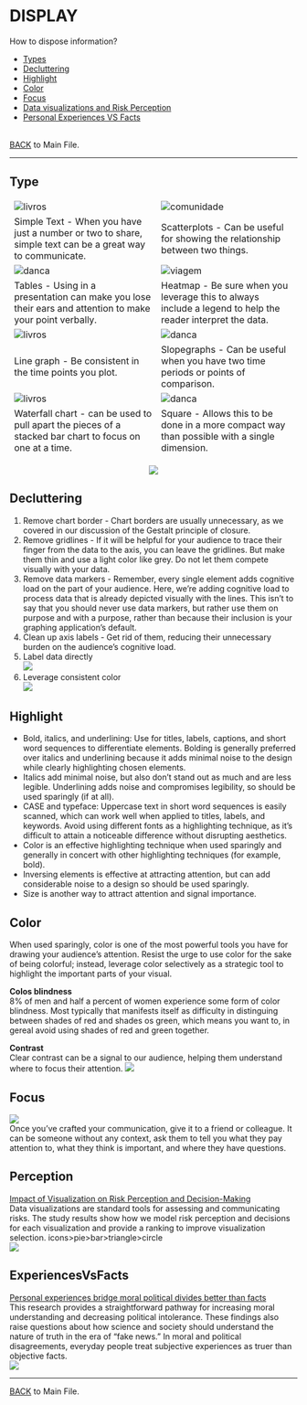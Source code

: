 
# DISPLAY

How to dispose information?

- [Types](#type)<br>
- [Decluttering](#decluttering)<br>
- [Highlight](#highlight)<br>
- [Color](#color)<br>
- [Focus](#focus)<br>
- [Data visualizations and Risk Perception](#perception)<br>
- [Personal Experiences VS Facts](#experiencesvsfacts)<br><br>

[BACK](https://github.com/gabriellearruda/storytelling-with-data/blob/main/README.md) to Main File.

---
## Type

<table style="border-color: transparent;">
 <tbody style="border-color: transparent;">
  <tr style="border-color: transparent;">
   <td style="border-color: transparent;"><img align="left" alt="livros" src="images/simpletext.png" />
   <td style="border-color: transparent;"><img align="left" href="" alt="comunidade" src="images/scatter.png" />
  </tr>
  <tr style="border-color: transparent;">
   <td style="border-color: transparent;">Simple Text - When you have just a number or two to share, simple text can be a great way to communicate.
   <td style="border-color: transparent;">Scatterplots - Can be useful for showing the relationship between two
things.
  </tr>
  
  <tr style="border-color: transparent;">
   <td style="border-color: transparent;"><img align="left" href="" alt="danca" src="images/table.png" />
   <td style="border-color: transparent;"><img align="left" href="" alt="viagem" src="images/heatmap.png" />
  </tr>
  <tr style="border-color: transparent;">
   <td style="border-color: transparent;">Tables - Using in a presentation can make you lose their ears and attention to make your point verbally.
   <td style="border-color: transparent;">Heatmap - Be sure when you leverage this to always include a legend to help the reader interpret the data.
  </tr>
  
  <tr style="border-color: transparent;">
   <td style="border-color: transparent;"><img align="left" alt="livros" src="images/line.png" />
   <td style="border-color: transparent;"><img align="left" href="" alt="danca" src="images/slope.png" />
  </tr>
  <tr style="border-color: transparent;">
   <td style="border-color: transparent;">Line graph - Be consistent in the time points you plot.
   <td style="border-color: transparent;">Slopegraphs - Can be useful when you have two time periods or
points of comparison.
  </tr>
  
  <tr style="border-color: transparent;">
   <td style="border-color: transparent;"><img align="left" alt="livros" src="images/watterfall.png" />
   <td style="border-color: transparent;"><img align="left" href="" alt="danca" src="images/square.png" />
  </tr>
  <tr style="border-color: transparent;">
   <td style="border-color: transparent;">Waterfall chart - can be used to pull apart the pieces of a stacked
bar chart to focus on one at a time.
   <td style="border-color: transparent;">Square - Allows this to be done in a more compact way than
possible with a single dimension.
  </tr>
 </tbody>
</table>
<p align="center">
 <img  align="center" src="images/bar.png"><br>
</p>

## Decluttering
1. Remove chart border - Chart borders are usually unnecessary, as we covered in our discussion of the Gestalt principle of closure.<br>
2. Remove gridlines - If it will be helpful for your audience to trace their finger from the data to the axis, you can leave the gridlines. But make them thin and use a light color like grey. Do not let them compete visually with your data.<br>
3. Remove data markers - Remember, every single element adds cognitive load on the part of your audience. Here, we’re adding cognitive load to process data that is already depicted visually with the lines. This isn’t to say that you should never use data markers, but rather use them on purpose and with a purpose, rather than because their inclusion is your graphing application’s default.<br>
4. Clean up axis labels - Get rid of them, reducing their unnecessary burden on the audience’s cognitive load.<br>
5. Label data directly<br>
<img src="images/namelabel.png"><br>
6. Leverage consistent color <br>
<img src="images/graphcolor.png"><br>

## Highlight
-  Bold, italics, and underlining: Use for titles, labels, captions, and short word sequences to differentiate elements. Bolding is generally preferred over italics and underlining because it adds minimal noise to the design while clearly highlighting chosen elements.<br>
-  Italics add minimal noise, but also don’t stand out as much and are less legible. Underlining adds noise and compromises legibility, so should be used sparingly (if at all).<br>
-  CASE and typeface: Uppercase text in short word sequences is easily scanned, which can work well when applied to titles, labels, and keywords. Avoid using different fonts as a highlighting technique, as it’s difficult to attain a noticeable difference without disrupting aesthetics.<br>
-	 Color is an effective highlighting technique when used sparingly and generally in concert with other highlighting techniques (for example, bold).<br>
-	 Inversing elements is effective at attracting attention, but can add considerable noise to a design so should be used sparingly.<br>
-	 Size is another way to attract attention and signal importance.<br>

## Color
When used sparingly, color is one of the most powerful tools you have for drawing your audience’s attention. Resist the urge to use color for the sake of being colorful; instead, leverage color selectively as a strategic tool to highlight the important parts of your visual.<br>

<b>Colos blindness</b><br>
8% of men and half a percent of women experience some form of color blindness. Most typically that manifests itself as difficulty in distinguing between shades of red and shades os green, which means you want to, in gereal avoid using shades of red and green together.<br>

<b>Contrast</b><br>
Clear contrast can be a signal to our audience, helping them understand where to focus their attention. 
<img src="images/contrast.png">

## Focus
<img src="images/focus.png"><br>
Once you’ve crafted your communication, give it to a friend or colleague. It can be someone without any context, ask them to tell you what they pay attention to, what they think is important, and where they have questions.<br>

## Perception
[Impact of Visualization on Risk Perception and Decision-Making](https://arxiv.org/pdf/1910.09725.pdf)<br>
Data visualizations are standard tools for assessing and communicating risks. The study results show how we model risk perception and decisions for each visualization and provide a ranking to improve visualization selection.
 icons>pie>bar>triangle>circle<br>
<img src="images/paper.png">

## ExperiencesVsFacts
[Personal experiences bridge moral political divides better than facts](www.pnas.org/content/118/6/e2008389118)<br>
This research provides a straightforward pathway for increasing moral understanding and decreasing political intolerance. These findings also raise questions about how science and society should understand the nature of truth in the era of “fake news.” In moral and political disagreements, everyday people treat subjective experiences as truer than objective facts.<br>
<img src="images/F3large.jpg">

---
[BACK](https://github.com/gabriellearruda/storytelling-with-data/blob/main/README.md) to Main File.
